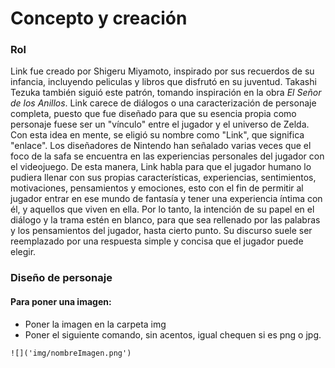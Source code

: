 # Concepto y creación

### Rol 
Link fue creado por Shigeru Miyamoto, inspirado por sus recuerdos de su infancia, incluyendo peliculas y libros que disfrutó en su juventud. Takashi Tezuka también siguió este patrón, tomando inspiración en la obra _El Señor de los Anillos_.
Link carece de diálogos o una caracterización de personaje completa, puesto que fue diseñado para que su esencia propia como personaje fuese ser un "vínculo" entre el jugador y el universo de Zelda. Con esta idea en mente, se eligió su nombre como "Link", que significa "enlace". Los diseñadores de Nintendo han señalado varias veces que el foco de la safa se encuentra en las experiencias personales del jugador con el videojuego. De esta manera, Link habla para que el jugador humano lo pudiera llenar con sus propias características, experiencias, sentimientos, motivaciones, pensamientos y emociones, esto con el fin de permitir al jugador entrar en ese mundo de fantasía y tener una experiencia íntima con él, y aquellos que viven en ella. Por lo tanto, la intención de su papel en el diálogo y la trama estén en blanco, para que sea rellenado por las palabras y los pensamientos del jugador, hasta cierto punto. Su discurso suele ser reemplazado por una respuesta simple y concisa que el jugador puede elegir.

### Diseño de personaje


#### Para poner una imagen: 

- Poner la imagen en la carpeta img
- Poner el siguiente comando, sin acentos, igual chequen si es png o jpg.

`![]('img/nombreImagen.png')`
